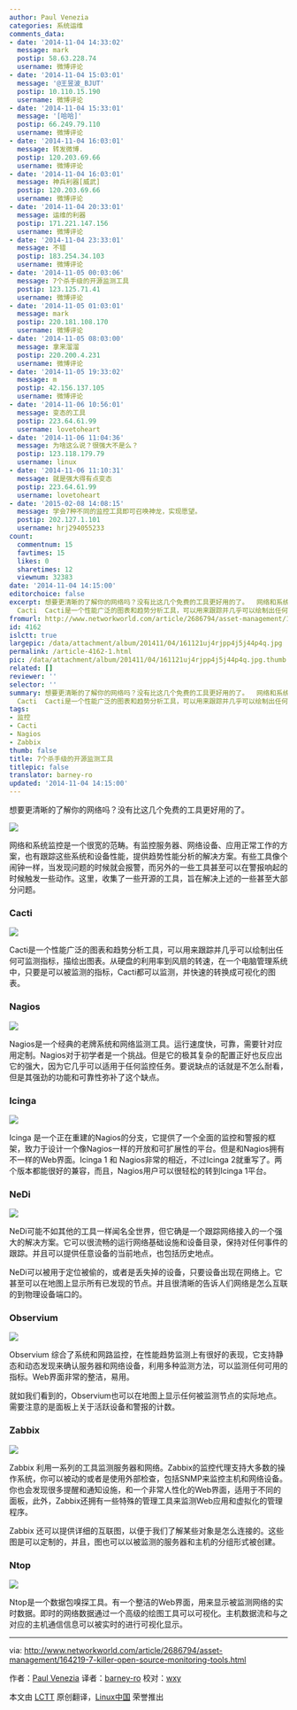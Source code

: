 ```yaml
---
author: Paul Venezia
categories: 系统运维
comments_data:
- date: '2014-11-04 14:33:02'
  message: mark
  postip: 58.63.228.74
  username: 微博评论
- date: '2014-11-04 15:03:01'
  message: '@王昱波_BJUT'
  postip: 10.110.15.190
  username: 微博评论
- date: '2014-11-04 15:33:01'
  message: '[哈哈]'
  postip: 66.249.79.110
  username: 微博评论
- date: '2014-11-04 16:03:01'
  message: 转发微博.
  postip: 120.203.69.66
  username: 微博评论
- date: '2014-11-04 16:03:01'
  message: 神兵利器[威武]
  postip: 120.203.69.66
  username: 微博评论
- date: '2014-11-04 20:33:01'
  message: 运维的利器
  postip: 171.221.147.156
  username: 微博评论
- date: '2014-11-04 23:33:01'
  message: 不错
  postip: 183.254.34.103
  username: 微博评论
- date: '2014-11-05 00:03:06'
  message: 7个杀手级的开源监测工具
  postip: 123.125.71.41
  username: 微博评论
- date: '2014-11-05 01:03:01'
  message: mark
  postip: 220.181.108.170
  username: 微博评论
- date: '2014-11-05 08:03:00'
  message: 拿来溜溜
  postip: 220.200.4.231
  username: 微博评论
- date: '2014-11-05 19:33:02'
  message: m
  postip: 42.156.137.105
  username: 微博评论
- date: '2014-11-06 10:56:01'
  message: 变态的工具
  postip: 223.64.61.99
  username: lovetoheart
- date: '2014-11-06 11:04:36'
  message: 为啥这么说？很强大不是么？
  postip: 123.118.179.79
  username: linux
- date: '2014-11-06 11:10:31'
  message: 就是强大得有点变态
  postip: 223.64.61.99
  username: lovetoheart
- date: '2015-02-08 14:08:15'
  message: 学会7种不同的监控工具即可召唤神龙，实现愿望。
  postip: 202.127.1.101
  username: hrj294055233
count:
  commentnum: 15
  favtimes: 15
  likes: 0
  sharetimes: 12
  viewnum: 32383
date: '2014-11-04 14:15:00'
editorchoice: false
excerpt: 想要更清晰的了解你的网络吗？没有比这几个免费的工具更好用的了。  网络和系统监控是一个很宽的范畴。有监控服务器、网络设备、应用正常工作的方案，也有跟踪这些系统和设备性能，提供趋势性能分析的解决方案。有些工具像个闹钟一样，当发现问题的时候就会报警，而另外的一些工具甚至可以在警报响起的时候触发一些动作。这里，收集了一些开源的工具，旨在解决上述的一些甚至大部分问题。
  Cacti  Cacti是一个性能广泛的图表和趋势分析工具，可以用来跟踪并几乎可以绘制出任何可监测指标，描绘出图表。从硬盘的利用率到风扇的转速，在一个
fromurl: http://www.networkworld.com/article/2686794/asset-management/164219-7-killer-open-source-monitoring-tools.html
id: 4162
islctt: true
largepic: /data/attachment/album/201411/04/161121uj4rjpp4j5j44p4q.jpg
permalink: /article-4162-1.html
pic: /data/attachment/album/201411/04/161121uj4rjpp4j5j44p4q.jpg.thumb.jpg
related: []
reviewer: ''
selector: ''
summary: 想要更清晰的了解你的网络吗？没有比这几个免费的工具更好用的了。  网络和系统监控是一个很宽的范畴。有监控服务器、网络设备、应用正常工作的方案，也有跟踪这些系统和设备性能，提供趋势性能分析的解决方案。有些工具像个闹钟一样，当发现问题的时候就会报警，而另外的一些工具甚至可以在警报响起的时候触发一些动作。这里，收集了一些开源的工具，旨在解决上述的一些甚至大部分问题。
  Cacti  Cacti是一个性能广泛的图表和趋势分析工具，可以用来跟踪并几乎可以绘制出任何可监测指标，描绘出图表。从硬盘的利用率到风扇的转速，在一个
tags:
- 监控
- Cacti
- Nagios
- Zabbix
thumb: false
title: 7个杀手级的开源监测工具
titlepic: false
translator: barney-ro
updated: '2014-11-04 14:15:00'
---
```


想要更清晰的了解你的网络吗？没有比这几个免费的工具更好用的了。


![](/data/attachment/album/201411/04/161121uj4rjpp4j5j44p4q.jpg)


网络和系统监控是一个很宽的范畴。有监控服务器、网络设备、应用正常工作的方案，也有跟踪这些系统和设备性能，提供趋势性能分析的解决方案。有些工具像个闹钟一样，当发现问题的时候就会报警，而另外的一些工具甚至可以在警报响起的时候触发一些动作。这里，收集了一些开源的工具，旨在解决上述的一些甚至大部分问题。


### Cacti


![](/data/attachment/album/201411/04/161132nfkufl142lflczfc.jpg)


Cacti是一个性能广泛的图表和趋势分析工具，可以用来跟踪并几乎可以绘制出任何可监测指标，描绘出图表。从硬盘的利用率到风扇的转速，在一个电脑管理系统中，只要是可以被监测的指标，Cacti都可以监测，并快速的转换成可视化的图表。


### Nagios


![](/data/attachment/album/201411/04/161141togfffm2oh2miokj.jpg)


Nagios是一个经典的老牌系统和网络监测工具。运行速度快，可靠，需要针对应用定制。Nagios对于初学者是一个挑战。但是它的极其复杂的配置正好也反应出它的强大，因为它几乎可以适用于任何监控任务。要说缺点的话就是不怎么耐看，但是其强劲的功能和可靠性弥补了这个缺点。


### Icinga


![](/data/attachment/album/201411/04/161151byjprnraurrgrplr.jpg)


Icinga 是一个正在重建的Nagios的分支，它提供了一个全面的监控和警报的框架，致力于设计一个像Nagios一样的开放和可扩展性的平台。但是和Nagios拥有不一样的Web界面。Icinga 1 和 Nagios非常的相近，不过Icinga 2就重写了。两个版本都能很好的兼容，而且，Nagios用户可以很轻松的转到Icinga 1平台。


### NeDi


![](/data/attachment/album/201411/04/161201nqd4k06iseeuqdid.jpg)


NeDi可能不如其他的工具一样闻名全世界，但它确是一个跟踪网络接入的一个强大的解决方案。它可以很流畅的运行网络基础设施和设备目录，保持对任何事件的跟踪。并且可以提供任意设备的当前地点，也包括历史地点。


NeDi可以被用于定位被偷的，或者是丢失掉的设备，只要设备出现在网络上。它甚至可以在地图上显示所有已发现的节点。并且很清晰的告诉人们网络是怎么互联的到物理设备端口的。


### Observium


![](/data/attachment/album/201411/04/161211o2r377ggk78d75rk.jpg)


Observium 综合了系统和网路监控，在性能趋势监测上有很好的表现，它支持静态和动态发现来确认服务器和网络设备，利用多种监测方法，可以监测任何可用的指标。Web界面非常的整洁，易用。


就如我们看到的，Observium也可以在地图上显示任何被监测节点的实际地点。需要注意的是面板上关于活跃设备和警报的计数。


### Zabbix


![](/data/attachment/album/201411/04/161220p1f037hzad075l0k.jpg)


Zabbix 利用一系列的工具监测服务器和网络。Zabbix的监控代理支持大多数的操作系统，你可以被动的或者是使用外部检查，包括SNMP来监控主机和网络设备。你也会发现很多提醒和通知设施，和一个非常人性化的Web界面，适用于不同的面板，此外，Zabbix还拥有一些特殊的管理工具来监测Web应用和虚拟化的管理程序。


Zabbix 还可以提供详细的互联图，以便于我们了解某些对象是怎么连接的。这些图是可以定制的，并且，图也可以以被监测的服务器和主机的分组形式被创建。


### Ntop


![](/data/attachment/album/201411/04/161228n15b0v7aa509v2vm.jpg)


Ntop是一个数据包嗅探工具。有一个整洁的Web界面，用来显示被监测网络的实时数据。即时的网络数据通过一个高级的绘图工具可以可视化。主机数据流和与之对应的主机通信信息可以被实时的进行可视化显示。




---


via: <http://www.networkworld.com/article/2686794/asset-management/164219-7-killer-open-source-monitoring-tools.html>


作者：[Paul Venezia](http://www.networkworld.com/author/Paul-Venezia/) 译者：[barney-ro](https://github.com/barney-ro) 校对：[wxy](https://github.com/wxy)


本文由 [LCTT](https://github.com/LCTT/TranslateProject) 原创翻译，[Linux中国](http://linux.cn/) 荣誉推出